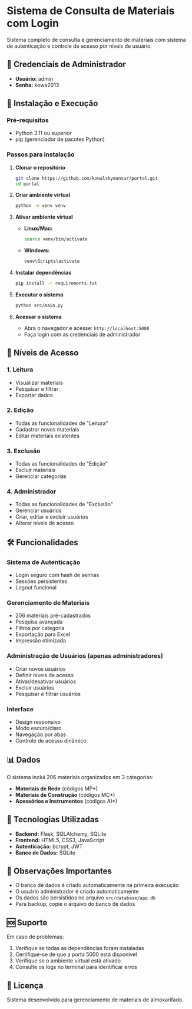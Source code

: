 # Sistema de Consulta de Materiais com Login

Sistema completo de consulta e gerenciamento de materiais com sistema de autenticação e controle de acesso por níveis de usuário.

## 🔐 Credenciais de Administrador
- **Usuário:** admin
- **Senha:** kowa2013

## 🚀 Instalação e Execução

### Pré-requisitos
- Python 3.11 ou superior
- pip (gerenciador de pacotes Python)

### Passos para instalação

1. **Clonar o repositório**
   ```bash
   git clone https://github.com/kowalskymansur/portal.git
   cd portal
   ```

2. **Criar ambiente virtual**
   ```bash
   python -m venv venv
   ```

3. **Ativar ambiente virtual**
   - **Linux/Mac:**
     ```bash
     source venv/bin/activate
     ```
   - **Windows:**
     ```bash
     venv\Scripts\activate
     ```

4. **Instalar dependências**
   ```bash
   pip install -r requirements.txt
   ```

5. **Executar o sistema**
   ```bash
   python src/main.py
   ```

6. **Acessar o sistema**
   - Abra o navegador e acesse: `http://localhost:5000`
   - Faça login com as credenciais de administrador

## 👥 Níveis de Acesso

### 1. Leitura
- Visualizar materiais
- Pesquisar e filtrar
- Exportar dados

### 2. Edição
- Todas as funcionalidades de "Leitura"
- Cadastrar novos materiais
- Editar materiais existentes

### 3. Exclusão
- Todas as funcionalidades de "Edição"
- Excluir materiais
- Gerenciar categorias

### 4. Administrador
- Todas as funcionalidades de "Exclusão"
- Gerenciar usuários
- Criar, editar e excluir usuários
- Alterar níveis de acesso

## 🛠️ Funcionalidades

### Sistema de Autenticação
- Login seguro com hash de senhas
- Sessões persistentes
- Logout funcional

### Gerenciamento de Materiais
- 206 materiais pré-cadastrados
- Pesquisa avançada
- Filtros por categoria
- Exportação para Excel
- Impressão otimizada

### Administração de Usuários (apenas administradores)
- Criar novos usuários
- Definir níveis de acesso
- Ativar/desativar usuários
- Excluir usuários
- Pesquisar e filtrar usuários

### Interface
- Design responsivo
- Modo escuro/claro
- Navegação por abas
- Controle de acesso dinâmico

## 📊 Dados
O sistema inclui 206 materiais organizados em 3 categorias:
- **Materiais de Rede** (códigos MP*)
- **Materiais de Construção** (códigos MC*)
- **Acessórios e Instrumentos** (códigos AI*)

## 🔧 Tecnologias Utilizadas
- **Backend:** Flask, SQLAlchemy, SQLite
- **Frontend:** HTML5, CSS3, JavaScript
- **Autenticação:** bcrypt, JWT
- **Banco de Dados:** SQLite

## 📝 Observações Importantes
- O banco de dados é criado automaticamente na primeira execução
- O usuário administrador é criado automaticamente
- Os dados são persistidos no arquivo `src/database/app.db`
- Para backup, copie o arquivo do banco de dados

## 🆘 Suporte
Em caso de problemas:
1. Verifique se todas as dependências foram instaladas
2. Certifique-se de que a porta 5000 está disponível
3. Verifique se o ambiente virtual está ativado
4. Consulte os logs no terminal para identificar erros

## 📄 Licença
Sistema desenvolvido para gerenciamento de materiais de almoxarifado.

